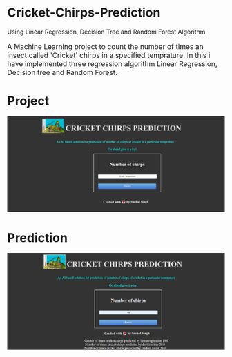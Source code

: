 # Cricket-Chirps-Prediction
Using Linear Regression, Decision Tree and Random Forest Algorithm
<p style="font-size:16px">A Machine Learning project to count the number of times an insect called 'Cricket' chirps in a specified temprature.
In this i have implemented three regression algorithm Linear Regression, Decision tree and Random Forest.
</p>

# Project

![](home.png)

# Prediction

![](predict.png)

